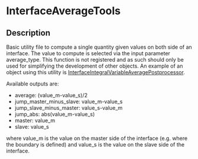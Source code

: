 # InterfaceAverageTools

## Description

Basic utility file to compute a single quantity given values on both side of an interface. The value to compute is selected via the input parameter
average_type. This function is not registered and as such should only be used for simplifying the development of other objects.
An example of an object using this utility is  [InterfaceIntegralVariableAveragePostprocessor](/InterfaceIntegralVariableAveragePostprocessor.md).

Available outputs are:
* average: (value_m-value_s)/2
* jump_master_minus_slave: value_m-value_s
* jump_slave_minus_master: value_s-value_m
* jump_abs: abs(value_m-value_s)
* master: value_m
* slave: value_s

where value_m is the value on the master side of the interface (e.g. where the boundary is defined) and value_s is the value on the slave side of the interface.
